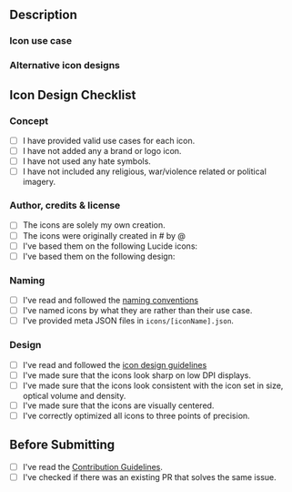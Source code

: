 <!-- Thank you for contributing! -->

<!--
PR Title Guidelines:

Please use the format: <type>(<scope>): <short description>

Example: feat(icons): added `camera` icon

Available types: fix, feat, perf, docs, style, refactor, test, chore, ci, build
Common scopes: icons, docs, studio, site, dev
-->

<!-- Insert `closes #issueNumber` here if merging this PR will resolve an existing issue -->
## Description
<!-- Please insert your description here and provide info about the "what" this PR is contribution -->

### Icon use case <!-- ONLY for new icons, remove this part if not icon PR -->
<!-- What is the purpose of this icon? For each icon added, please insert at least two real life use cases (the more the better). Text like "it's a car icon" is not accepted. -->

### Alternative icon designs <!-- ONLY for new icons, remove this part if not icon PR -->
<!-- If you have any alternative icon designs, please attach them here. -->

## Icon Design Checklist <!-- ONLY for new icons, remove this part if not icon PR -->

### Concept <!-- ONLY for new icons -->
<!-- All of these requirements must be fulfilled. -->
- [ ] I have provided valid use cases for each icon.
- [ ] I have not added any a brand or logo icon.
- [ ] I have not used any hate symbols.
- [ ] I have not included any religious, war/violence related or political imagery.

### Author, credits & license<!-- ONLY for new icons. -->
<!-- Please choose one of the following, and put an "x" next to it. -->
- [ ] The icons are solely my own creation.
- [ ] The icons were originally created in #<issueNumber> by @<githubUser>
- [ ] I've based them on the following Lucide icons: <!-- provide the list of icons -->
- [ ] I've based them on the following design: <!-- provide source URL and license permitting use -->

### Naming <!-- ONLY for new icons -->
<!-- All of these requirements must be fulfilled. -->
- [ ] I've read and followed the [naming conventions](https://lucide.dev/guide/design/icon-design-guide#naming-conventions)
- [ ] I've named icons by what they are rather than their use case.
- [ ] I've provided meta JSON files in `icons/[iconName].json`.

### Design <!-- ONLY for new icons -->
<!-- All of these requirements must be fulfilled. -->
- [ ] I've read and followed the [icon design guidelines](https://lucide.dev/guide/design/icon-design-guide)
- [ ] I've made sure that the icons look sharp on low DPI displays.
- [ ] I've made sure that the icons look consistent with the icon set in size, optical volume and density.
- [ ] I've made sure that the icons are visually centered.
- [ ] I've correctly optimized all icons to three points of precision.

## Before Submitting <!-- For every PR! -->
<!-- All of these requirements must be fulfilled. -->
- [ ] I've read the [Contribution Guidelines](https://github.com/lucide-icons/lucide/blob/main/CONTRIBUTING.md).
- [ ] I've checked if there was an existing PR that solves the same issue.
